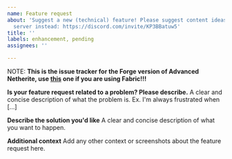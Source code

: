 ```yaml
---
name: Feature request
about: 'Suggest a new (technical) feature! Please suggest content ideas in my Discord
  server instead: https://discord.com/invite/KP3BBatuw5'
title: ''
labels: enhancement, pending
assignees: ''

---
```


NOTE: **This is the issue tracker for the Forge version of Advanced Netherite, use [this](https://github.com/Autovw/AdvancedNetheriteFabric/issues) one if you are using Fabric!!!**

**Is your feature request related to a problem? Please describe.**
A clear and concise description of what the problem is. Ex. I'm always frustrated when [...]

**Describe the solution you'd like**
A clear and concise description of what you want to happen.

**Additional context**
Add any other context or screenshots about the feature request here.
